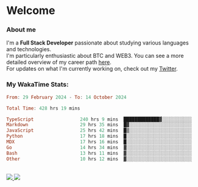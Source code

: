 # Welcome

### About me

I'm a **Full Stack Developer** passionate about studying various languages and technologies. 
</br>
I'm particularly enthusiastic about BTC and WEB3. You can see a more detailed overview of my career path [here](https://yan-pi.vercel.app/).
</br>
For updates on what I'm currently working on, check out my [Twitter](https://twitter.com/yamigake).

### My WakaTime Stats:
<!--START_SECTION:waka-->

```haskell
From: 29 February 2024 - To: 14 October 2024

Total Time: 428 hrs 19 mins

TypeScript                 240 hrs 9 mins  █████████████▓░░░░░░░░░░░   54.76 %
Markdown                   29 hrs 35 mins  █▓░░░░░░░░░░░░░░░░░░░░░░░   06.75 %
JavaScript                 25 hrs 42 mins  █▒░░░░░░░░░░░░░░░░░░░░░░░   05.86 %
Python                     17 hrs 18 mins  █░░░░░░░░░░░░░░░░░░░░░░░░   03.95 %
MDX                        17 hrs 16 mins  █░░░░░░░░░░░░░░░░░░░░░░░░   03.94 %
Go                         14 hrs 34 mins  ▓░░░░░░░░░░░░░░░░░░░░░░░░   03.32 %
Bash                       13 hrs 11 mins  ▓░░░░░░░░░░░░░░░░░░░░░░░░   03.01 %
Other                      10 hrs 12 mins  ▓░░░░░░░░░░░░░░░░░░░░░░░░   02.33 %
```

<!--END_SECTION:waka-->

<div style="display: inline_block"><br>
  <a style="border-radius:10px;" href="https://www.linkedin.com/in/yan-fernandes-55a81a201/" target="_blank"><img src="https://skillicons.dev/icons?i=linkedin" target="_blank"</a> 
  <a style="border-radius:10px;" href = "mailto:yanfernandes404@gmail.com"><img src="https://skillicons.dev/icons?i=gmail" target="_blank"></a>
</div>
